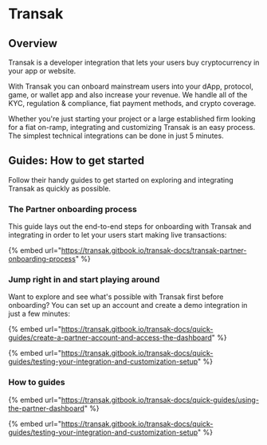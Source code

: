 # Transak

## Overview

Transak is a developer integration that lets your users buy cryptocurrency in your app or website.&#x20;

With Transak you can onboard mainstream users into your dApp, protocol, game, or wallet app and also increase your revenue. We handle all of the KYC, regulation & compliance, fiat payment methods, and crypto coverage.

Whether you're just starting your project or a large established firm looking for a fiat on-ramp, integrating and customizing Transak is an easy process. The simplest technical integrations can be done in just 5 minutes.

## Guides: How to get started

Follow their handy guides to get started on exploring and integrating Transak as quickly as possible.

### The Partner onboarding process

This guide lays out the end-to-end steps for onboarding with Transak and integrating in order to let your users start making live transactions:

{% embed url="https://transak.gitbook.io/transak-docs/transak-partner-onboarding-process" %}

### Jump right in and start playing around

Want to explore and see what's possible with Transak first before onboarding? You can set up an account and create a demo integration in just a few minutes:

{% embed url="https://transak.gitbook.io/transak-docs/quick-guides/create-a-partner-account-and-access-the-dashboard" %}

{% embed url="https://transak.gitbook.io/transak-docs/quick-guides/testing-your-integration-and-customization-setup" %}

### How to guides

{% embed url="https://transak.gitbook.io/transak-docs/quick-guides/using-the-partner-dashboard" %}

{% embed url="https://transak.gitbook.io/transak-docs/quick-guides/testing-your-integration-and-customization-setup" %}
